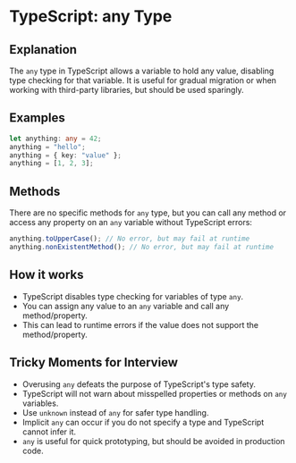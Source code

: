 # TypeScript: any Type

## Explanation

The `any` type in TypeScript allows a variable to hold any value, disabling type checking for that variable. It is useful for gradual migration or when working with third-party libraries, but should be used sparingly.

## Examples

```ts
let anything: any = 42;
anything = "hello";
anything = { key: "value" };
anything = [1, 2, 3];
```

## Methods

There are no specific methods for `any` type, but you can call any method or access any property on an `any` variable without TypeScript errors:

```ts
anything.toUpperCase(); // No error, but may fail at runtime
anything.nonExistentMethod(); // No error, but may fail at runtime
```

## How it works

- TypeScript disables type checking for variables of type `any`.
- You can assign any value to an `any` variable and call any method/property.
- This can lead to runtime errors if the value does not support the method/property.

## Tricky Moments for Interview

- Overusing `any` defeats the purpose of TypeScript's type safety.
- TypeScript will not warn about misspelled properties or methods on `any` variables.
- Use `unknown` instead of `any` for safer type handling.
- Implicit `any` can occur if you do not specify a type and TypeScript cannot infer it.
- `any` is useful for quick prototyping, but should be avoided in production code.
